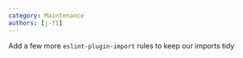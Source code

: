 ```yaml
---
category: Maintenance
authors: [j-f1]
---
```


Add a few more `eslint-plugin-import` rules to keep our imports tidy
